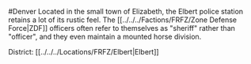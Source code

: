 #Denver 
Located in the small town of Elizabeth, the Elbert police station retains a lot of its rustic feel. The [[../../../Factions/FRFZ/Zone Defense Force|ZDF]] officers often refer to themselves as "sheriff" rather than "officer", and they even maintain a mounted horse division.

District: [[../../../Locations/FRFZ/Elbert|Elbert]]